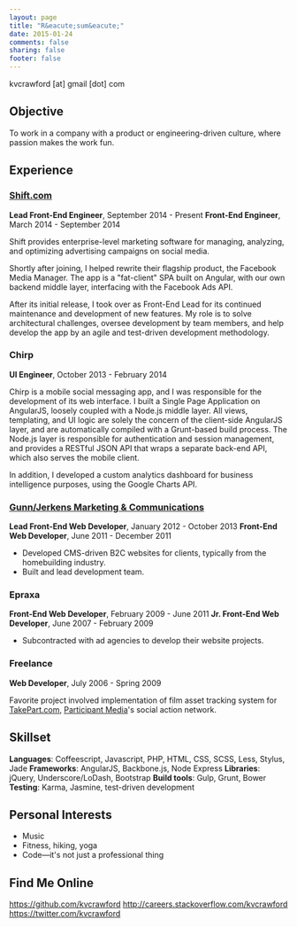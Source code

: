 ```yaml
---
layout: page
title: "R&eacute;sum&eacute;"
date: 2015-01-24
comments: false
sharing: false
footer: false
---
```


kvcrawford [at] gmail [dot] com

## Objective
To work in a company with a product or engineering-driven culture, where passion makes the work fun.

## Experience

### [Shift.com](http://shift.com)
__Lead Front-End Engineer__, September 2014 - Present
__Front-End Engineer__, March 2014 - September 2014

Shift provides enterprise-level marketing software for managing, analyzing, and optimizing advertising campaigns on social media.

Shortly after joining, I helped rewrite their flagship product, the Facebook Media Manager. The app is a "fat-client" SPA built on Angular, with our own backend middle layer, interfacing with the Facebook Ads API.

After its initial release, I took over as Front-End Lead for its continued maintenance and development of new features. My role is to solve architectural challenges, oversee development by team members, and help develop the app by an agile and test-driven development methodology.

### Chirp
__UI Engineer__, October 2013 - February 2014

Chirp is a mobile social messaging app, and I was responsible for the development of its web interface. I built a Single Page Application on AngularJS, loosely coupled with a Node.js middle layer. All views, templating, and UI logic are solely the concern of the client-side AngularJS layer, and are automatically compiled with a Grunt-based build process. The Node.js layer is responsible for authentication and session management, and provides a RESTful JSON API that wraps a separate back-end API, which also serves the mobile client.

In addition, I developed a custom analytics dashboard for business intelligence purposes, using the Google Charts API.

### [Gunn/Jerkens Marketing &amp; Communications](http://gunnjerkens.com/)
__Lead Front-End Web Developer__, January 2012 - October 2013
__Front-End Web Developer__, June 2011 - December 2011

* Developed CMS-driven B2C websites for clients, typically from the homebuilding industry.
* Built and lead development team.

### Epraxa
__Front-End Web Developer__, February 2009 - June 2011
__Jr. Front-End Web Developer__, June 2007 - February 2009

* Subcontracted with ad agencies to develop their website projects.

### Freelance
__Web Developer__, July 2006 - Spring 2009

Favorite project involved implementation of film asset tracking system for [TakePart.com](http://www.takepart.com/), [Participant Media](http://www.participantmedia.com/)'s social action network.

## Skillset
__Languages__: Coffeescript, Javascript, PHP, HTML, CSS, SCSS, Less, Stylus, Jade
__Frameworks__: AngularJS, Backbone.js, Node Express
__Libraries__: jQuery, Underscore/LoDash, Bootstrap
__Build tools__: Gulp, Grunt, Bower
__Testing__: Karma, Jasmine, test-driven development

## Personal Interests
* Music
* Fitness, hiking, yoga
* Code—it's not just a professional thing

## Find Me Online
https://github.com/kvcrawford
http://careers.stackoverflow.com/kvcrawford
https://twitter.com/kvcrawford
